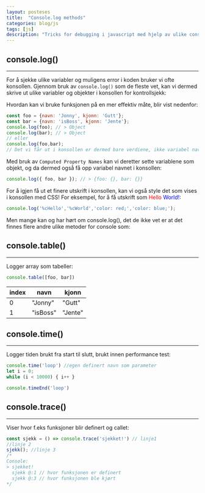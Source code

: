 ```yaml
---
layout: posteses
title:  "Console.log methods"
categories: blog/js
tags: [js]
description: "Tricks for debugging i javascript med hjelp av ulike console metoder"
---
```


console.log()
------
---

For å sjekke ulike variabler og muligens error i koden bruker vi ofte konsollen. Gjennom bruk av `console.log()` som de fleste vet, kan vi dermed skrive ut ulike variabler og objekter i konsollen for kontrollsjekk:

Hvordan kan vi bruke funksjonen på en mer effektiv måte, blir vist nedenfor:
```javascript
const foo = {navn: 'Jonny', kjonn: 'Gutt'};
const bar = {navn: 'isBoss', kjonn: 'Jente'};
console.log(foo); // > Object
console.log(bar); // > Object
// eller
console.log(foo,bar);
// Det vi får ut i konsollen er dermed bare verdiene, ikke variabel navnet.
```

Med bruk av `Computed Property Names` kan vi deretter sette variablene som objekt, og da dermed også få opp variabel navnet i konsollen:
```javascript
console.log({ foo, bar }); // > {foo: {}, bar: {}}
```

For å igjen få ut et finere utskrift i konsollen, kan vi også style det som vises i konsollen med CSS!
For eksempel, for å få utskrift som <span style="color: red;">Hello</span><span style="color: blue;"> World!</span>:
```javascript
console.log('%cHello','%cWorld','color: red;','color: blue;');
```

Men mange kan og har hørt om console.log(), det de ikke vet er at det finnes flere andre ulike metoder for console som:


console.table()
------
---
Logger array som tabeller:
```javascript
console.table([foo, bar])
```

| index | navn          | kjonn   |
| ----- | ------------- | ------- |
| 0     | "Jonny"       | "Gutt"  |
| 1     | "isBoss"      | "Jente" |

console.time()
------
---
Logger tiden brukt fra start til slutt, brukt innen performance test:
```javascript
console.time('loop') //egen definert navn som parameter
let i = 0;
while (i < 10000) { i++ }

console.timeEnd('loop')
```


console.trace()
------
---
Viser hvor f.eks funksjoner blir definert og callet:
```javascript
const sjekk = () => console.trace('sjekket!') // linje1
//linje 2
sjekk(); //linje 3
/*
Console:
> sjekket!
  sjekk @:1 // hvor funksjonen er definert
  sjekk @:3 // hvor funksjonen ble kjørt
*/
```
